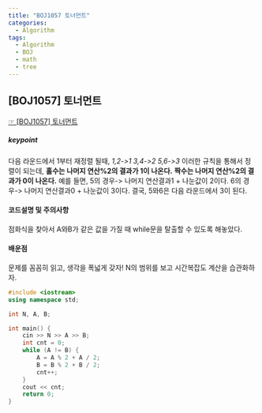 ```yaml
---
title: "BOJ1057 토너먼트"
categories:
  - Algorithm
tags:
  - Algorithm
  - BOJ
  - math
  - tree
---
```


## [BOJ1057] 토너먼트
 [☞ [BOJ1057] 토너먼트](https://www.acmicpc.net/problem/1057)

##### keypoint
다음 라운드에서 1부터 재정렬 될때,
*1,2->1
3,4->2
5,6->3*
이러한 규칙을 통해서 정렬이 되는데,
**홀수는 나머지 연산%2의 결과가 1이 나온다.**
**짝수는 나머지 연산%2의 결과가 0이 나온다.**
예를 들면, 5의 경우-> 나머지 연산결과1 + 나눈값이 2이다.
6의 경우-> 나머지 연산결과0 + 나눈값이 3이다.
결국, 5와6은 다음 라운드에서 3이 된다.


#### 코드설명 및 주의사항
 점화식을 찾아서 A와B가 같은 값을 가질 때 while문을 탈출할 수 있도록 해놓았다.

#### 배운점
 문제를 꼼꼼히 읽고, 생각을 폭넓게 갖자!
 N의 범위를 보고 시간복잡도 계산을 습관화하자.

```cpp
#include <iostream>
using namespace std;

int N, A, B;

int main() {
	cin >> N >> A >> B;
	int cnt = 0;
	while (A != B) {
		A = A % 2 + A / 2;
		B = B % 2 + B / 2;
		cnt++;
	}
	cout << cnt;
	return 0;
}
```

[^posts]: Footnote test.
